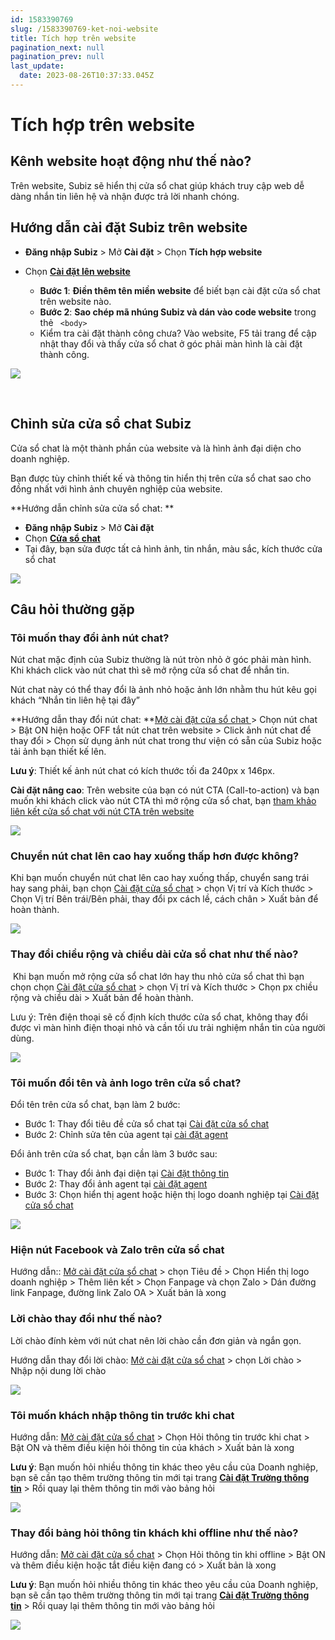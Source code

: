 ```yaml
---
id: 1583390769
slug: /1583390769-ket-noi-website
title: Tích hợp trên website
pagination_next: null
pagination_prev: null
last_update:
  date: 2023-08-26T10:37:33.045Z
---
```


# Tích hợp trên website





## Kênh website hoạt động như thế nào?


Trên website, Subiz sẽ hiển thị cửa sổ chat giúp khách truy cập web dễ dàng nhắn tin liên hệ và nhận được trả lời nhanh chóng.
## Hướng dẫn cài đặt Subiz trên website


- **Đăng nhập Subiz** > Mở **Cài đặt** > Chọn **Tích hợp website**
- Chọn **[Cài đặt lên website](https://app.subiz.com.vn/website/install)**

    - **Bước 1**: **Điền thêm tên miền website** để biết bạn cài đặt cửa sổ chat trên website nào.
    - **Bước 2**: **Sao chép mã nhúng Subiz và dán vào code website** trong thẻ ` <body>`
    - Kiểm tra cài đặt thành công chưa? Vào website, F5 tải trang để cập nhật thay đổi và thấy cửa sổ chat ở góc phải màn hình là cài đặt thành công.




![](https://vcdn.subiz-cdn.com/file/firthfkbxvbocavxfkok_acpxkgumifuoofoosble)




 










## Chỉnh sửa cửa sổ chat Subiz


Cửa sổ chat là một thành phần của website và là hình ảnh đại diện cho doanh nghiệp.



Bạn được tùy chỉnh thiết kế và thông tin hiển thị trên cửa sổ chat sao cho đồng nhất với hình ảnh chuyên nghiệp của website.



**Hướng dẫn chỉnh sửa cửa sổ chat: **

- **Đăng nhập Subiz** > Mở **Cài đặt**
- Chọn **[Cửa sổ chat](https://app.subiz.com.vn/chatbox/design)**
- Tại đây, bạn sửa được tất cả hình ảnh, tin nhắn, màu sắc, kích thước cửa sổ chat




![](https://vcdn.subiz-cdn.com/file/firthfkcayuljppvwxnm_acpxkgumifuoofoosble)



## Câu hỏi thường gặp

### Tôi muốn thay đổi ảnh nút chat?


Nút chat mặc định của Subiz thường là nút tròn nhỏ ở góc phải màn hình. Khi khách click vào nút chat thì sẽ mở rộng cửa sổ chat để nhắn tin.



Nút chat này có thể thay đổi là ảnh nhỏ hoặc ảnh lớn nhằm thu hút kêu gọi khách “Nhắn tin liên hệ tại đây” 



**Hướng dẫn thay đổi nút chat: **[Mở cài đặt cửa sổ chat ](https://app.subiz.com.vn/chatbox/design)> Chọn nút chat > Bật ON hiện hoặc OFF tắt nút chat trên website > Click ảnh nút chat để thay đổi > Chọn sử dụng ảnh nút chat trong thư viện có sẵn của Subiz hoặc tải ảnh bạn thiết kế lên. 



**Lưu ý**: Thiết kế ảnh nút chat có kích thước tối đa 240px x 146px. 



**Cài đặt nâng cao**: Trên website của bạn có nút CTA (Call-to-action) và bạn muốn khi khách click vào nút CTA thì mở rộng cửa sổ chat, bạn [t](https://subiz.com.vn/docs/1957649110-api-ket-noi-subiz#m%E1%BB%9F-c%E1%BB%ADa-s%E1%BB%95-chat-%E1%BB%9F-b%E1%BA%A5t-c%E1%BB%A9-v%E1%BB%8B-tr%C3%AD-n%C3%A0o-tr%C3%AAn-website)[ham khảo liên kết cửa sổ chat với nút CTA trên website](https://subiz.com.vn/docs/1957649110-api-ket-noi-subiz#m%E1%BB%9F-c%E1%BB%ADa-s%E1%BB%95-chat-%E1%BB%9F-b%E1%BA%A5t-c%E1%BB%A9-v%E1%BB%8B-tr%C3%AD-n%C3%A0o-tr%C3%AAn-website)




![](https://vcdn.subiz-cdn.com/file/firthfkceredtablyxgq_acpxkgumifuoofoosble)



### Chuyển nút chat lên cao hay xuống thấp hơn được không?


Khi bạn muốn chuyển nút chat lên cao hay xuống thấp, chuyển sang trái hay sang phải, bạn chọn [Cài đặt cửa sổ chat](https://app.subiz.com.vn/chatbox/design) > chọn Vị trí và Kích thước > Chọn Vị trí Bên trái/Bên phải, thay đổi px cách lề, cách chân > Xuất bản để hoàn thành.




![](https://vcdn.subiz-cdn.com/file/firthfkcidsjxiopcqqf_acpxkgumifuoofoosble)

### Thay đổi chiều rộng và chiều dài cửa sổ chat như thế nào?




 Khi bạn muốn mở rộng cửa sổ chat lớn hay thu nhỏ cửa sổ chat thì bạn chọn chọn [Cài đặt cửa sổ chat](https://app.subiz.com.vn/chatbox/design) > chọn Vị trí và Kích thước > Chọn px chiều rộng và chiều dài > Xuất bản để hoàn thành.



Lưu ý: Trên điện thoại sẽ cố định kích thước cửa sổ chat, không thay đổi được vì màn hình điện thoại nhỏ và cần tối ưu trải nghiệm nhắn tin của người dùng.


![](https://vcdn.subiz-cdn.com/file/firthfkcidsjxiopcqqf_acpxkgumifuoofoosble)



### Tôi muốn đổi tên và ảnh logo trên cửa sổ chat?


Đổi tên trên cửa sổ chat, bạn làm 2 bước:

- Bước 1: Thay đổi tiêu đề cửa sổ chat tại [Cài đặt cửa sổ chat](https://app.subiz.com.vn/chatbox/design)
- Bước 2: Chỉnh sửa tên của agent tại [cài đặt agent](https://app.subiz.com.vn/chatbox/design)



Đổi ảnh trên cửa sổ chat, bạn cần làm 3 bước sau:

- Bước 1: Thay đổi ảnh đại diện tại [Cài đặt thông tin](https://app.subiz.com.vn/settings/)
- Bước 2: Thay đổi ảnh agent tại [cài đặt agent](https://app.subiz.com.vn/chatbox/design)
- Bước 3: Chọn hiển thị agent hoặc hiện thị logo doanh nghiệp tại [Cài đặt cửa sổ chat](https://app.subiz.com.vn/chatbox/design)




![](https://vcdn.subiz-cdn.com/file/firthfkcltfflcpwliib_acpxkgumifuoofoosble)

### Hiện nút Facebook và Zalo trên cửa sổ chat


Hướng dẫn:: [Mở cài đặt cửa sổ chat](https://app.subiz.com.vn/chatbox/design) > chọn Tiêu đề > Chọn Hiển thị logo doanh nghiệp > Thêm liên kết > Chọn Fanpage và chọn Zalo > Dán đường link Fanpage, đường link Zalo OA > Xuất bản là xong
### Lời chào thay đổi như thế nào?


Lời chào đính kèm với nút chat nên lời chào cần đơn giản và ngắn gọn.



Hướng dẫn thay đổi lời chào: [Mở cài đặt cửa sổ chat](https://app.subiz.com.vn/chatbox/design) > chọn Lời chào > Nhập nội dung lời chào 






![](https://vcdn.subiz-cdn.com/file/firthfkcprwjpqlxqpsq_acpxkgumifuoofoosble)



### Tôi muốn khách nhập thông tin trước khi chat


Hướng dẫn: [Mở cài đặt cửa sổ chat](https://app.subiz.com.vn/chatbox/design) > Chọn Hỏi thông tin trước khi chat > Bật ON và thêm điều kiện hỏi thông tin của khách > Xuất bản là xong



**Lưu ý**: Bạn muốn hỏi nhiều thông tin khác theo yêu cầu của Doanh nghiệp, bạn sẽ cần tạo thêm trường thông tin mới tại trang **[Cài đặt Trường thông tin](https://app.subiz.com.vn/settings/user-attributes)** > Rồi quay lại thêm thông tin mới vào bảng hỏi 


![](https://vcdn.subiz-cdn.com/file/firthfkcszxorlbjljby_acpxkgumifuoofoosble)





### Thay đổi bảng hỏi thông tin khách khi offline như thế nào?


Hướng dẫn: [Mở cài đặt cửa sổ chat](https://app.subiz.com.vn/chatbox/design) > Chọn Hỏi thông tin khi offline > Bật ON và thêm điều kiện hoặc tắt điều kiện đang có > Xuất bản là xong



**Lưu ý**: Bạn muốn hỏi nhiều thông tin khác theo yêu cầu của Doanh nghiệp, bạn sẽ cần tạo thêm trường thông tin mới tại trang **[Cài đặt Trường thông tin](https://app.subiz.com.vn/settings/user-attributes)** > Rồi quay lại thêm thông tin mới vào bảng hỏi 




![](https://vcdn.subiz-cdn.com/file/firthfkutorvhpecpljh_acpxkgumifuoofoosble)